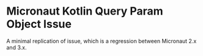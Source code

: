 # Micronaut Kotlin Query Param Object Issue 

A minimal replication of issue, which is a regression 
between Micronaut 2.x and 3.x.   
